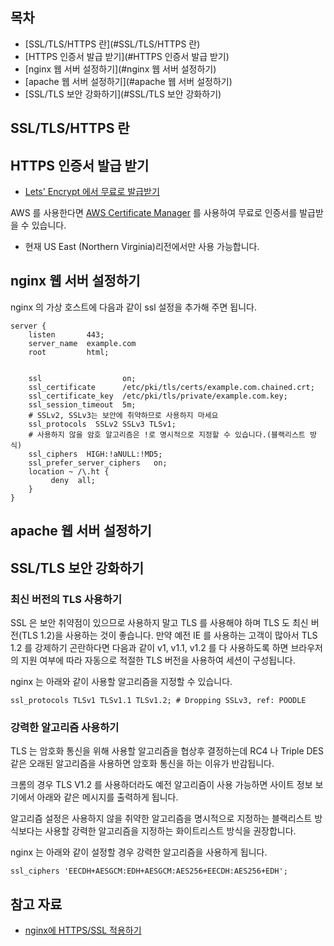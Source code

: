 ## 목차
- [SSL/TLS/HTTPS 란](#SSL/TLS/HTTPS 란)
- [HTTPS 인증서 발급 받기](#HTTPS 인증서 발급 받기)
- [nginx 웹 서버 설정하기](#nginx 웹 서버 설정하기)
- [apache 웹 서버 설정하기](#apache 웹 서버 설정하기)
 - [SSL/TLS 보안 강화하기](#SSL/TLS 보안 강화하기)

## SSL/TLS/HTTPS 란

## HTTPS 인증서 발급 받기

* [Lets' Encrypt 에서 무료로 발급받기](https://blog.outsider.ne.kr/1178)

AWS 를 사용한다면 [AWS Certificate Manager](https://aws.amazon.com/ko/certificate-manager/) 를 사용하여 무료로 인증서를 발급받을 수 있습니다.

* 현재 US East (Northern Virginia)리전에서만 사용 가능합니다.

## nginx 웹 서버 설정하기

nginx 의 가상 호스트에 다음과 같이 ssl 설정을 추가해 주면 됩니다.

```
server {
    listen       443;
    server_name  example.com
    root         html;
 
 
    ssl                  on;
    ssl_certificate      /etc/pki/tls/certs/example.com.chained.crt;
    ssl_certificate_key  /etc/pki/tls/private/example.com.key;
    ssl_session_timeout  5m;
    # SSLv2, SSLv3는 보안에 취약하므로 사용하지 마세요
    ssl_protocols  SSLv2 SSLv3 TLSv1;
    # 사용하지 않을 암호 알고리즘은 !로 명시적으로 지정할 수 있습니다.(블랙리스트 방식) 	
    ssl_ciphers  HIGH:!aNULL:!MD5;
    ssl_prefer_server_ciphers   on;
    location ~ /\.ht {
         deny  all;
    }
}
```


## apache 웹 서버 설정하기


## SSL/TLS 보안 강화하기

### 최신 버전의 TLS 사용하기
SSL 은 보안 취약점이 있으므로 사용하지 말고 TLS 를 사용해야 하며 TLS 도 최신 버전(TLS 1.2)을 사용하는 것이 좋습니다.
만약 예전 IE 를 사용하는 고객이 많아서 TLS 1.2 를 강제하기 곤란하다면 다음과 같이 v1, v1.1, v1.2 를 다 사용하도록 하면 브라우저의 지원 여부에 따라 자동으로 적절한 TLS 버전을 사용하여 세션이 구성됩니다. 

nginx 는 아래와 같이 사용할 알고리즘을 지정할 수 있습니다.
```
ssl_protocols TLSv1 TLSv1.1 TLSv1.2; # Dropping SSLv3, ref: POODLE
```

### 강력한 알고리즘 사용하기
TLS 는 암호화 통신을 위해 사용할 알고리즘을 협상후 결정하는데 RC4 나 Triple DES 같은 오래된 알고리즘을 사용하면 암호화 통신을 하는 이유가 반감됩니다.

크롬의 경우 TLS V1.2 를 사용하더라도 예전 알고리즘이 사용 가능하면 사이트 정보 보기에서 아래와 같은 메시지를 출력하게 됩니다.

알고리즘 설정은 사용하지 않을 취약한 알고리즘을 명시적으로 지정하는 블랙리스트 방식보다는 사용할 강력한 알고리즘을 지정하는 화이트리스트 방식을 권장합니다.

nginx 는 아래와 같이 설정할 경우 강력한 알고리즘을 사용하게 됩니다.
```
ssl_ciphers 'EECDH+AESGCM:EDH+AESGCM:AES256+EECDH:AES256+EDH';
```


## 참고 자료
* [nginx에 HTTPS/SSL 적용하기](https://www.lesstif.com/pages/viewpage.action?pageId=27984443)




